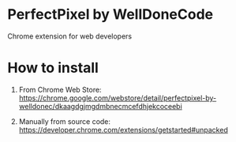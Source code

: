 PerfectPixel by WellDoneCode
============================

Chrome extension for web developers

How to install
==============

1. From Chrome Web Store:
https://chrome.google.com/webstore/detail/perfectpixel-by-welldonec/dkaagdgjmgdmbnecmcefdhjekcoceebi

2. Manually from source code:
https://developer.chrome.com/extensions/getstarted#unpacked
